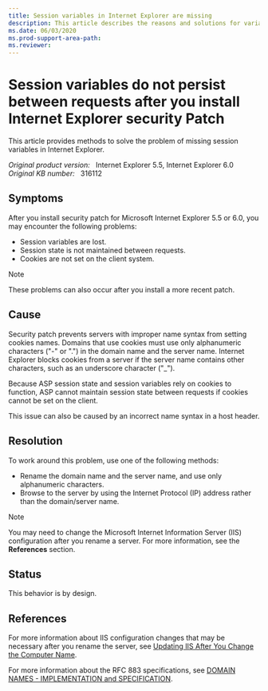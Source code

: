 ```yaml
---
title: Session variables in Internet Explorer are missing
description: This article describes the reasons and solutions for variables that cannot be saved after the security patch is installed in Internet Explorer 5.5 or 6.0.
ms.date: 06/03/2020
ms.prod-support-area-path: 
ms.reviewer: 
---
```

# Session variables do not persist between requests after you install Internet Explorer security Patch

This article provides methods to solve the problem of missing session variables in Internet Explorer.

_Original product version:_ &nbsp; Internet Explorer 5.5, Internet Explorer 6.0  
_Original KB number:_ &nbsp; 316112

## Symptoms

After you install security patch for Microsoft Internet Explorer 5.5 or 6.0, you may encounter the following problems:

- Session variables are lost.
- Session state is not maintained between requests.
- Cookies are not set on the client system.

> [!NOTE]
> These problems can also occur after you install a more recent patch.

## Cause

Security patch prevents servers with improper name syntax from setting cookies names. Domains that use cookies must use only alphanumeric characters ("-" or ".") in the domain name and the server name. Internet Explorer blocks cookies from a server if the server name contains other characters, such as an underscore character ("_").

Because ASP session state and session variables rely on cookies to function, ASP cannot maintain session state between requests if cookies cannot be set on the client.

This issue can also be caused by an incorrect name syntax in a host header.

## Resolution

To work around this problem, use one of the following methods:

- Rename the domain name and the server name, and use only alphanumeric characters.
- Browse to the server by using the Internet Protocol (IP) address rather than the domain/server name.

> [!NOTE]
> You may need to change the Microsoft Internet Information Server (IIS) configuration after you rename a server. For more information, see the **References** section.

## Status

This behavior is by design.

## References

For more information about IIS configuration changes that may be necessary after you rename the server, see [Updating IIS After You Change the Computer Name](https://support.microsoft.com/help/234142/updating-iis-after-you-change-the-computer-name).

For more information about the RFC 883 specifications, see [DOMAIN NAMES - IMPLEMENTATION and SPECIFICATION](https://www.ietf.org/rfc/rfc883.txt?number=883).

